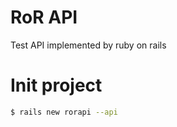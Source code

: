 # RoR API
Test API implemented by ruby on rails

# Init project
```bash
$ rails new rorapi --api
```